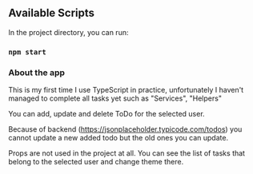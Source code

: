 ## Available Scripts

In the project directory, you can run:

### `npm start`

### About the app

This is my first time I use TypeScript in practice, unfortunately I haven't managed to complete all tasks yet such as "Services", "Helpers"

You can add, update and delete ToDo for the selected user. 

Because of backend (https://jsonplaceholder.typicode.com/todos) you cannot update a new added todo but the old ones you can update.

Props are not used in the project at all. You can see the list of tasks that belong to the selected user and change theme there.
